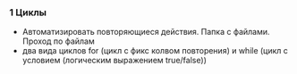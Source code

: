 ### 1 Циклы
- Автоматизировать повторяющиеся действия. Папка с файлами. Проход по файлам
- два вида циклов for (цикл с фикс колвом повторения) и while (цикл с условием (логическим выражением true/false))
